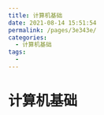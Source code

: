 ```yaml
---
title: 计算机基础
date: 2021-08-14 15:51:54
permalink: /pages/3e343e/
categories:
  - 计算机基础
tags:
  - 
---
```

# 计算机基础